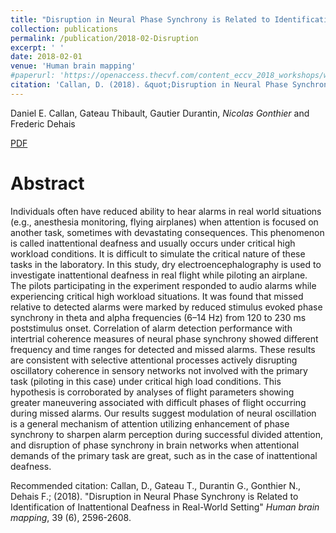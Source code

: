 ```yaml
---
title: "Disruption in Neural Phase Synchrony is Related to Identification of Inattentional Deafness in Real-World Setting"
collection: publications
permalink: /publication/2018-02-Disruption
excerpt: ' '
date: 2018-02-01
venue: 'Human brain mapping'
#paperurl: 'https://openaccess.thecvf.com/content_eccv_2018_workshops/w13/html/Gonthier_Weakly_Supervised_Object_Detection_in_Artworks_ECCVW_2018_paper.html'
citation: 'Callan, D. (2018). &quot;Disruption in Neural Phase Synchrony is Related to Identification of Inattentional Deafness in Real-World Setting&quot; <i>Human brain mapping</i>.'
---
```


Daniel E. Callan, Gateau Thibault, Gautier Durantin, *Nicolas Gonthier* and Frederic Dehais

[PDF](https://arxiv.org/pdf/1810.02569.pdf)

Abstract
======

Individuals often have reduced ability to hear alarms in real world situations (e.g., anesthesia monitoring, flying airplanes) when attention is focused on another task, sometimes with devastating consequences. This phenomenon is called inattentional deafness and usually occurs under critical high workload conditions. It is difficult to simulate the critical nature of these tasks in the laboratory. In this study, dry electroencephalography is used to investigate inattentional deafness in real flight while piloting an airplane. The pilots participating in the experiment responded to audio alarms while experiencing critical high workload situations. It was found that missed relative to detected alarms were marked by reduced stimulus evoked phase synchrony in theta and alpha frequencies (6–14 Hz) from 120 to 230 ms poststimulus onset. Correlation of alarm detection performance with intertrial coherence measures of neural phase synchrony showed different frequency and time ranges for detected and missed alarms. These results are consistent with selective attentional processes actively disrupting oscillatory coherence in sensory networks not involved with the primary task (piloting in this case) under critical high load conditions. This hypothesis is corroborated by analyses of flight parameters showing greater maneuvering associated with difficult phases of flight occurring during missed alarms. Our results suggest modulation of neural oscillation is a general mechanism of attention utilizing enhancement of phase synchrony to sharpen alarm perception during successful divided attention, and disruption of phase synchrony in brain networks when attentional demands of the primary task are great, such as in the case of inattentional deafness.


Recommended citation: Callan, D., Gateau T., Durantin G., Gonthier N., Dehais F.; (2018). "Disruption in Neural Phase Synchrony is Related to Identification of Inattentional Deafness in Real-World Setting" <i>Human brain mapping</i>, 39 (6), 2596-2608.
